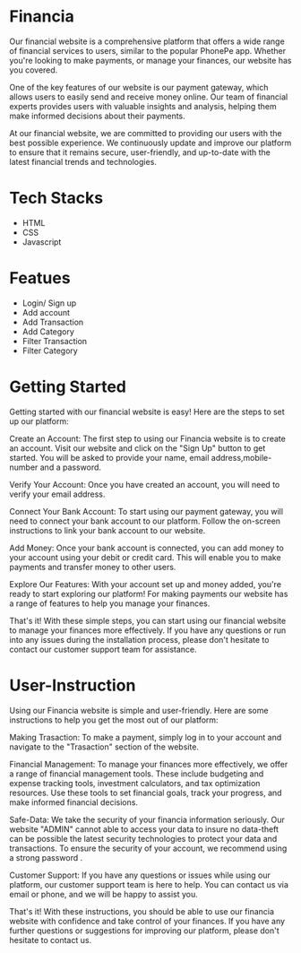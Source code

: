 # Financia

Our financial website is a comprehensive platform that offers a wide range of financial services to users, similar to the popular PhonePe app. Whether you're looking to make payments, or manage your finances, our website has you covered.

One of the key features of our website is our payment gateway, which allows users to easily send and receive money online. Our team of financial experts provides users with valuable insights and analysis, helping them make informed decisions about their payments.

At our financial website, we are committed to providing our users with the best possible experience. We continuously update and improve our platform to ensure that it remains secure, user-friendly, and up-to-date with the latest financial trends and technologies.

# Tech Stacks
- HTML
- CSS
- Javascript

# Featues

- Login/ Sign up
- Add account
- Add Transaction
- Add Category
- Filter Transaction
- Filter Category


# Getting Started

Getting started with our financial website is easy! Here are the steps to set up our platform:

Create an Account: The first step to using our Financia website is to create an account. Visit our website and click on the "Sign Up" button to get started. You will be asked to provide your name, email address,mobile-number and a password.

Verify Your Account: Once you have created an account, you will need to verify your email address.

Connect Your Bank Account: To start using our payment gateway, you will need to connect your bank account to our platform. Follow the on-screen instructions to link your bank account to our website.

Add Money: Once your bank account is connected, you can add money to your account using your debit or credit card. This will enable you to make payments and transfer money to other users.

Explore Our Features: With your account set up and money added, you're ready to start exploring our platform! For making payments our website has a range of features to help you manage your finances.

That's it! With these simple steps, you can start using our financial website to manage your finances more effectively. If you have any questions or run into any issues during the installation process, please don't hesitate to contact our customer support team for assistance.

# User-Instruction

Using our Financia website is simple and user-friendly. Here are some instructions to help you get the most out of our platform:

Making Trasaction: To make a payment, simply log in to your account and navigate to the "Trasaction" section of the website. 

Financial Management: To manage your finances more effectively, we offer a range of financial management tools. These include budgeting and expense tracking tools, investment calculators, and tax optimization resources. Use these tools to set financial goals, track your progress, and make informed financial decisions.

Safe-Data: We take the security of your financia information seriously. Our website "ADMIN" cannot able to access your data to insure no data-theft can be possible the latest security technologies to protect your data and transactions. To ensure the security of your account, we recommend using a strong password .

Customer Support: If you have any questions or issues while using our platform, our customer support team is here to help. You can contact us via email or phone, and we will be happy to assist you.

That's it! With these instructions, you should be able to use our financia website with confidence and take control of your finances. If you have any further questions or suggestions for improving our platform, please don't hesitate to contact us.








